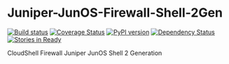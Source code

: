 # Juniper-JunOS-Firewall-Shell-2Gen

[![Build status](https://travis-ci.org/QualiSystems/Juniper-JunOS-Firewall-Shell-2Gen.svg?branch=dev)](https://travis-ci.org/QualiSystems/Juniper-JunOS-Firewall-Shell-2Gen)
[![Coverage Status](https://coveralls.io/repos/github/QualiSystems/Juniper-JunOS-Firewall-Shell-2Gen/badge.svg)](https://coveralls.io/github/QualiSystems/Juniper-JunOS-Firewall-Shell-2Gen)
[![PyPI version](https://badge.fury.io/py/Juniper-JunOS-Firewall-Shell-2Gen.svg)](https://badge.fury.io/py/Juniper-JunOS-Firewall-Shell-2Gen)
[![Dependency Status](https://dependencyci.com/github/QualiSystems/Juniper-JunOS-Firewall-Shell-2Gen/badge)](https://dependencyci.com/github/QualiSystems/Juniper-JunOS-Firewall-Shell-2Gen)
[![Stories in Ready](https://badge.waffle.io/QualiSystems/Juniper-JunOS-Firewall-Shell-2Gen.svg?label=ready&title=Ready)](http://waffle.io/QualiSystems/Juniper-JunOS-Firewall-Shell-2Gen)

CloudShell Firewall Juniper JunOS Shell 2 Generation 
